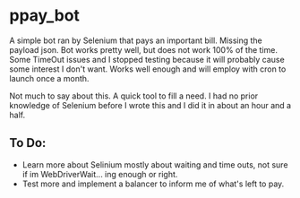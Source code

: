 # ppay_bot

A simple bot ran by Selenium that pays an important bill. Missing the payload json. Bot works pretty well, but does not work 100% of the time. Some TimeOut issues and I stopped testing because it will probably cause some interest I don't want. 
Works well enough and will employ with cron to launch once a month.

Not much to say about this. A quick tool to fill a need. I had no prior knowledge of Selenium before I wrote this and I did it in about an hour and a half.

## To Do:
- Learn more about Selinium mostly about waiting and time outs, not sure if im WebDriverWait... ing enough or right.
- Test more and implement a balancer to inform me of what's left to pay.
